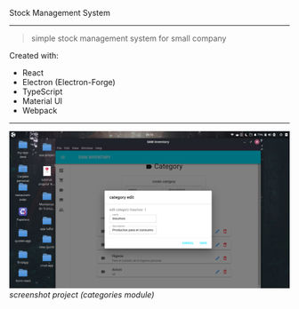 Stock Management System
___
> simple stock management system for small company

Created with: 
- React 
- Electron (Electron-Forge)
- TypeScript
- Material UI
- Webpack

<hr>

![screenshot project](screenshot.png)
*screenshot project (categories module)*
